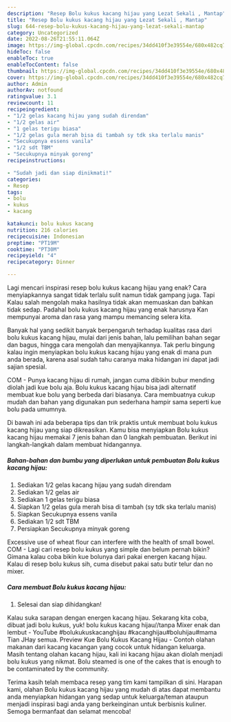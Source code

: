 ```yaml
---
description: "Resep Bolu kukus kacang hijau yang Lezat Sekali , Mantap"
title: "Resep Bolu kukus kacang hijau yang Lezat Sekali , Mantap"
slug: 644-resep-bolu-kukus-kacang-hijau-yang-lezat-sekali-mantap
category: Uncategorized
date: 2022-08-26T21:55:11.064Z
image: https://img-global.cpcdn.com/recipes/34dd410f3e39554e/680x482cq70/bolu-kukus-kacang-hijau-foto-resep-utama.jpg
hideToc: false
enableToc: true
enableTocContent: false
thumbnail: https://img-global.cpcdn.com/recipes/34dd410f3e39554e/680x482cq70/bolu-kukus-kacang-hijau-foto-resep-utama.jpg
cover: https://img-global.cpcdn.com/recipes/34dd410f3e39554e/680x482cq70/bolu-kukus-kacang-hijau-foto-resep-utama.jpg
author: Admin
authorAv: notfound
ratingvalue: 3.1
reviewcount: 11
recipeingredient:
- "1/2 gelas kacang hijau yang sudah direndam"
- "1/2 gelas air"
- "1 gelas terigu biasa"
- "1/2 gelas gula merah bisa di tambah sy tdk ska terlalu manis"
- "Secukupnya essens vanila"
- "1/2 sdt TBM"
- "Secukupnya minyak goreng"
recipeinstructions:

- "Sudah jadi dan siap dinikmati!"
categories:
- Resep
tags:
- bolu
- kukus
- kacang

katakunci: bolu kukus kacang 
nutrition: 216 calories
recipecuisine: Indonesian
preptime: "PT19M"
cooktime: "PT30M"
recipeyield: "4"
recipecategory: Dinner

---
```



Lagi mencari inspirasi resep bolu kukus kacang hijau yang enak? Cara menyiapkannya sangat tidak terlalu sulit namun tidak gampang juga. Tapi Kalau salah mengolah maka hasilnya tidak akan memuaskan dan bahkan tidak sedap. Padahal bolu kukus kacang hijau yang enak harusnya Kan mempunyai aroma dan rasa yang mampu memancing selera kita.


Banyak hal yang sedikit banyak berpengaruh terhadap kualitas rasa dari bolu kukus kacang hijau, mulai dari jenis bahan, lalu pemilihan bahan segar dan bagus, hingga cara mengolah dan menyajikannya. Tak perlu bingung kalau ingin menyiapkan bolu kukus kacang hijau yang enak di mana pun anda berada, karena asal sudah tahu caranya maka hidangan ini dapat jadi sajian spesial.

COM - Punya kacang hijau di rumah, jangan cuma dibikin bubur mending diolah jadi kue bolu aja. Bolu kukus kacang hijau bisa jadi alternatif membuat kue bolu yang berbeda dari biasanya. Cara membuatnya cukup mudah dan bahan yang digunakan pun sederhana hampir sama seperti kue bolu pada umumnya.


Di bawah ini ada beberapa tips dan trik praktis untuk membuat bolu kukus kacang hijau yang siap dikreasikan. Kamu bisa menyiapkan Bolu kukus kacang hijau memakai 7 jenis bahan dan 0 langkah pembuatan. Berikut ini langkah-langkah dalam membuat hidangannya.

<!--inarticleads1-->

##### Bahan-bahan dan bumbu yang diperlukan untuk pembuatan Bolu kukus kacang hijau:

1. Sediakan 1/2 gelas kacang hijau yang sudah direndam
1. Sediakan 1/2 gelas air
1. Sediakan 1 gelas terigu biasa
1. Siapkan 1/2 gelas gula merah bisa di tambah (sy tdk ska terlalu manis)
1. Siapkan Secukupnya essens vanila
1. Sediakan 1/2 sdt TBM
1. Persiapkan Secukupnya minyak goreng


Excessive use of wheat flour can interfere with the health of small bowel. COM - Lagi cari resep bolu kukus yang simple dan belum pernah bikin? Gimana kalau coba bikin kue bolunya dari pakai energen kacang hijau. Kalau di resep bolu kukus sih, cuma disebut pakai satu butir telur dan no mixer. 

<!--inarticleads2-->

##### Cara membuat Bolu kukus kacang hijau:


1. Selesai dan siap dihidangkan!

Kalau suka sarapan dengan energen kacang hijau. Sekarang kita coba, dibuat jadi bolu kukus, yuk! bolu kukus kacang hijau//tanpa Mixer enak dan lembut - YouTube #bolukukuskacanghijau #kacanghijau#boluhijau#mama Tian JHay semua. Preview Kue Bolu Kukus Kacang Hijau - Contoh olahan makanan dari kacang kacangan yang cocok untuk hidangan keluarga. Masih tentang olahan kacang hijau, kali ini kacang hijau akan diolah menjadi bolu kukus yang nikmat. Bolu steamed is one of the cakes that is enough to be contaminated by the community. 

Terima kasih telah membaca resep yang tim kami tampilkan di sini. Harapan kami, olahan Bolu kukus kacang hijau yang mudah di atas dapat membantu anda menyiapkan hidangan yang sedap untuk keluarga/teman ataupun menjadi inspirasi bagi anda yang berkeinginan untuk berbisnis kuliner. Semoga bermanfaat dan selamat mencoba!
